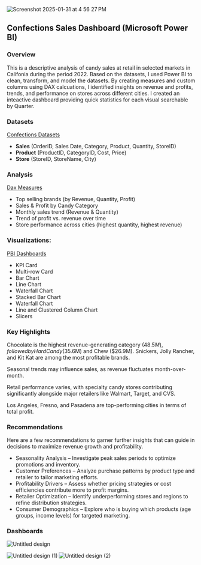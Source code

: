
![Screenshot 2025-01-31 at 4 56 27 PM](https://github.com/user-attachments/assets/8f396ef7-d2bc-4dc4-bb09-ff2e8c5e58ab)



## Confections Sales Dashboard (Microsoft Power BI) 
### Overview  

This is a descriptive analysis of candy sales at retail in selected markets in Califonia during the period 2022. Based on the datasets,  I used Power BI to clean, transform, and model the datasets. By creating measures and custom columns using DAX calcuations, I identified insights on revenue and profits, trends, and performance on stores across different cities. I created an inteactive dashboard providing quick statistics for each visual searchable by Quarter.  

### Datasets 
[Confections Datasets](https://www.kaggle.com/datasets/maggieakarn/candy-sales-in-california/settings)
- **Sales** (OrderID, Sales Date, Category, Product, Quantity, StoreID)
- **Product** (ProductID, CategoryID, Cost, Price)
- **Store** (StoreID, StoreName, City)


### Analysis   
[Dax Measures](DAX_confections.md) 
- Top selling brands (by Revenue, Quantity, Profit)
- Sales & Profit by Candy Category
- Monthly sales trend (Revenue & Quantity)
- Trend of profit vs. revenue over time
- Store performance across cities (highest quantity, highest revenue)

### Visualizations:

[PBI Dashboards](CandySales.pbix)
- KPI Card
- Multi-row Card
- Bar Chart
- Line Chart
- Waterfall Chart
- Stacked Bar Chart
- Waterfall Chart
- Line and Clustered Column Chart
- Slicers
 
### Key Highlights

Chocolate is the highest revenue-generating category ($48.5M), followed by Hard Candy ($35.6M) and Chew ($26.9M).
Snickers, Jolly Rancher, and Kit Kat are among the most profitable brands.


Seasonal trends may influence sales, as revenue fluctuates month-over-month.


Retail performance varies, with specialty candy stores contributing significantly alongside major retailers like Walmart, Target, and CVS.


Los Angeles, Fresno, and Pasadena are top-performing cities in terms of total profit.


### Recommendations

Here are a few recommendations to garner further insights that can guide in decisions to maximize revenue growth and profitability.
 
- Seasonality Analysis – Investigate peak sales periods to optimize promotions and inventory.
- Customer Preferences – Analyze purchase patterns by product type and retailer to tailor marketing efforts.
- Profitability Drivers – Assess whether pricing strategies or cost efficiencies contribute more to profit margins.
- Retailer Optimization – Identify underperforming stores and regions to refine distribution strategies.
- Consumer Demographics – Explore who is buying which products (age groups, income levels) for targeted marketing.




### Dashboards
![Untitled design](https://github.com/user-attachments/assets/9b99a1e9-2219-4d50-b42a-3ae745e437a5)

![Untitled design (1)](https://github.com/user-attachments/assets/2ef0457f-28ac-4013-aa46-fefe93038d65)
![Untitled design (2)](https://github.com/user-attachments/assets/a619d7b5-307d-43e0-af18-30ed9f140a58)

